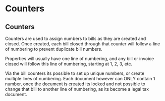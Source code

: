 # Counters

## Counters

Counters are used to assign numbers to bills as they are created and closed. Once created, each bill closed through that counter will follow a line of numbering to prevent duplicate bill numbers.

Properties will usually have one line of numbering, and any bill or invoice closed will follow this line of numbering, starting at 1, 2, 3, etc.

Via the bill counters its possible to set up unique numbers, or create multiple lines of numbering. Each document however can ONLY contain 1 number, once the document is created its locked and not possible to change that bill to another line of numbering, as its become a legal tax document.


